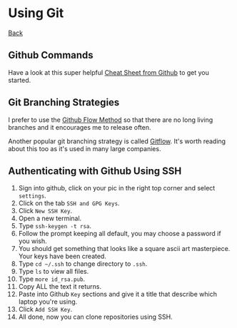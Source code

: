 # Using Git

[Back](README.md)

## Github Commands
Have a look at this super helpful [Cheat Sheet from Github](https://education.github.com/git-cheat-sheet-education.pdf) to get you started.

## Git Branching Strategies
I prefer to use the [Github Flow Method](https://guides.github.com/introduction/flow/) so that there are 
no long living branches and it encourages me to release often.

Another popular git branching strategy is called [Gitflow](https://www.atlassian.com/git/tutorials/comparing-workflows/gitflow-workflow).
It's worth reading about this too as it's used in many large companies.

## Authenticating with Github Using SSH
1. Sign into github, click on your pic in the right top corner and select `settings`.
2. Click on the tab `SSH and GPG Keys`.
3. Click `New SSH Key`.
4. Open a new terminal.
5. Type `ssh-keygen -t rsa`.
6. Follow the prompt keeping all default, you may choose a password if you wish. 
7. You should get something that looks like a square ascii art masterpiece. Your keys have been created.
8. Type `cd ~/.ssh` to change directory to `.ssh`.
9. Type `ls` to view all files.
10. Type `more id_rsa.pub`.
11. Copy ALL the text it returns. 
12. Paste into Github `Key` sections and give it a title that describe which laptop you're using.
13. Click `Add SSH Key`.
14. All done, now you can clone repositories using SSH.
